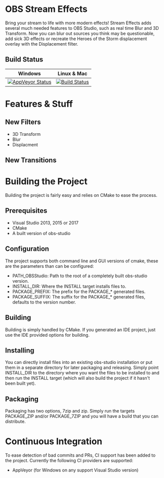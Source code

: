 # OBS Stream Effects
Bring your stream to life with more modern effects! Stream Effects adds several much needed features to OBS Studio, such as real time Blur and 3D Transform. Now you can blur out sources you think may be questionable, add sick 3D effects or recreate the Heroes of the Storm displacement overlay with the Displacement filter.

## Build Status
| Windows | Linux & Mac |
|---------|-------------|
| [![AppVeyor Status](https://ci.appveyor.com/api/projects/status/github/Xaymar/obs-stream-effects?branch=master&svg=true)](https://ci.appveyor.com/project/Xaymar/obs-stream-effects) | [![Build Status](https://travis-ci.org/Xaymar/obs-stream-effects.svg?branch=master)](https://travis-ci.org/Xaymar/obs-stream-effects) |

# Features & Stuff
## New Filters
- 3D Transform
- Blur
- Displacment

## New Transitions

# Building the Project
Building the project is fairly easy and relies on CMake to ease the process.

## Prerequisites
- Visual Studio 2013, 2015 or 2017
- CMake
- A built version of obs-studio

## Configuration
The project supports both command line and GUI versions of cmake, these are the parameters than can be configured:

- PATH_OBSStudio: Path to the root of a completely built obs-studio version.
- INSTALL_DIR: Where the INSTALL target installs files to.
- PACKAGE_PREFIX: The prefix for the PACKAGE_* generated files.
- PACKAGE_SUFFIX: The suffix for the PACKAGE_* generated files, defaults to the version number.

## Building
Building is simply handled by CMake. If you generated an IDE project, just use the IDE provided options for building.

## Installing
You can directly install files into an existing obs-studio installation or put them in a separate directory for later packaging and releasing. Simply point INSTALL_DIR to the directory where you want the files to be installed to and then run the INSTALL target (which will also build the project if it hasn't been built yet).

## Packaging
Packaging has two options, 7zip and zip. Simply run the targets PACKAGE_ZIP and/or PACKAGE_7ZIP and you will have a build that you can distribute. 

# Continuous Integration
To ease detection of bad commits and PRs, CI support has been added to the project. Currently the following CI providers are supported:

- AppVeyor (for Windows on any support Visual Studio version)
